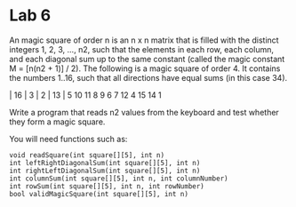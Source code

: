 # Lab 6

An magic square of order n is an n x n matrix that is filled with the distinct integers 1, 2, 3, …, n2, such that the elements in each row, each column, and each diagonal sum up to the same constant (called the magic constant M = [n(n2 + 1)] / 2). The following is a magic square of order 4. It contains the numbers 1..16, such that all directions have equal sums (in this case 34).

| 16 | 3 | 2 | 13 |
5	10	11	8
9	6	7	12
4	15	14	1
  
Write a program that reads n2 values from the keyboard and test whether they form a magic square.

You will need functions such as:
```
void readSquare(int square[][5], int n)		
int leftRightDiagonalSum(int square[][5], int n)	
int rightLeftDiagonalSum(int square[][5], int n)
int columnSum(int square[][5], int n, int columnNumber)
int rowSum(int square[][5], int n, int rowNumber)
bool validMagicSquare(int square[][5], int n)
```